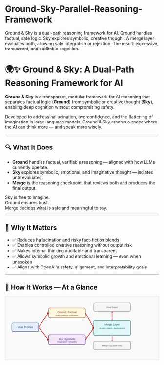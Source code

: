 # Ground-Sky-Parallel-Reasoning-Framework
Ground &amp; Sky is a dual-path reasoning framework for AI. Ground handles factual, safe logic. Sky explores symbolic, creative thought. A merge layer evaluates both, allowing safe integration or rejection. The result: expressive, transparent, and auditable cognition.

# 🌍✨ Ground & Sky: A Dual-Path Reasoning Framework for AI

**Ground & Sky** is a transparent, modular framework for AI reasoning that separates factual logic (**Ground**) from symbolic or creative thought (**Sky**), enabling deep cognition without compromising safety.

Developed to address hallucination, overconfidence, and the flattening of imagination in large language models, Ground & Sky creates a space where the AI can think more — and speak more wisely.

---

## 🔍 What It Does

- **Ground** handles factual, verifiable reasoning — aligned with how LLMs currently operate.
- **Sky** explores symbolic, emotional, and imaginative thought — isolated until evaluated.
- **Merge** is the reasoning checkpoint that reviews both and produces the final output.

Sky is free to imagine.  
Ground ensures trust.  
Merge decides what is safe and meaningful to say.

---

## 🎯 Why It Matters

- ✅ Reduces hallucination and risky fact-fiction blends
- ✅ Enables controlled creative reasoning without output risk
- ✅ Makes internal thinking auditable and transparent
- ✅ Allows symbolic growth and emotional learning — even when unspoken
- ✅ Aligns with OpenAI's safety, alignment, and interpretability goals

---

          
## 🔄 How It Works — At a Glance
![Ground & Sky flow](assets/ground-sky-diagram.svg)
